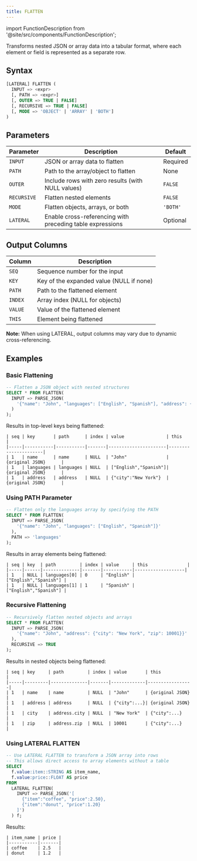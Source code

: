 ```yaml
---
title: FLATTEN
---
```

import FunctionDescription from '@site/src/components/FunctionDescription';

<FunctionDescription description="Introduced or updated: v1.2.213"/>

Transforms nested JSON or array data into a tabular format, where each element or field is represented as a separate row.

## Syntax

```sql
[LATERAL] FLATTEN (
  INPUT => <expr>
  [, PATH => <expr>]
  [, OUTER => TRUE | FALSE]
  [, RECURSIVE => TRUE | FALSE]
  [, MODE => 'OBJECT' | 'ARRAY' | 'BOTH']
)
```

## Parameters

| Parameter | Description | Default |
|-----------|-------------|---------|
| `INPUT` | JSON or array data to flatten | Required |
| `PATH` | Path to the array/object to flatten | None |
| `OUTER` | Include rows with zero results (with NULL values) | `FALSE` |
| `RECURSIVE` | Flatten nested elements | `FALSE` |
| `MODE` | Flatten objects, arrays, or both | `'BOTH'` |
| `LATERAL` | Enable cross-referencing with preceding table expressions | Optional |

## Output Columns

| Column | Description |
|--------|-------------|
| `SEQ` | Sequence number for the input |
| `KEY` | Key of the expanded value (NULL if none) |
| `PATH` | Path to the flattened element |
| `INDEX` | Array index (NULL for objects) |
| `VALUE` | Value of the flattened element |
| `THIS` | Element being flattened |

**Note:** When using LATERAL, output columns may vary due to dynamic cross-referencing.

## Examples

### Basic Flattening

```sql
-- Flatten a JSON object with nested structures
SELECT * FROM FLATTEN(
  INPUT => PARSE_JSON(
    '{"name": "John", "languages": ["English", "Spanish"], "address": {"city": "New York"}}'
  )
);
```

Results in top-level keys being flattened:

```text
| seq | key       | path      | index | value                | this                 |
|-----|-----------|-----------|-------|----------------------|----------------------|
| 1   | name      | name      | NULL  | "John"               | {original JSON}      |
| 1   | languages | languages | NULL  | ["English","Spanish"]| {original JSON}      |
| 1   | address   | address   | NULL  | {"city":"New York"}  | {original JSON}      |
```

### Using PATH Parameter

```sql
-- Flatten only the languages array by specifying the PATH
SELECT * FROM FLATTEN(
  INPUT => PARSE_JSON(
    '{"name": "John", "languages": ["English", "Spanish"]}'
  ),
  PATH => 'languages'
);
```

Results in array elements being flattened:

```text
| seq | key  | path         | index | value     | this               |
|-----|------|--------------|-------|-----------|-------------------|
| 1   | NULL | languages[0] | 0     | "English" | ["English","Spanish"] |
| 1   | NULL | languages[1] | 1     | "Spanish" | ["English","Spanish"] |
```

### Recursive Flattening

```sql
-- Recursively flatten nested objects and arrays
SELECT * FROM FLATTEN(
  INPUT => PARSE_JSON(
    '{"name": "John", "address": {"city": "New York", "zip": 10001}}'
  ),
  RECURSIVE => TRUE
);
```

Results in nested objects being flattened:

```text
| seq | key     | path         | index | value       | this            |
|-----|---------|--------------|-------|-------------|-----------------|
| 1   | name    | name         | NULL  | "John"      | {original JSON} |
| 1   | address | address      | NULL  | {"city":...}| {original JSON} |
| 1   | city    | address.city | NULL  | "New York"  | {"city":...}    |
| 1   | zip     | address.zip  | NULL  | 10001       | {"city":...}    |
```

### Using LATERAL FLATTEN

```sql
-- Use LATERAL FLATTEN to transform a JSON array into rows
-- This allows direct access to array elements without a table
SELECT 
  f.value:item::STRING AS item_name,
  f.value:price::FLOAT AS price
FROM 
  LATERAL FLATTEN(
    INPUT => PARSE_JSON('[
      {"item":"coffee", "price":2.50}, 
      {"item":"donut", "price":1.20}
    ]')
  ) f;
```

Results:

```text
| item_name | price |
|-----------|-------|
| coffee    | 2.5   |
| donut     | 1.2   |
```
